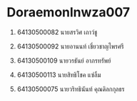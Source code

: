 # Doraemonlnwza007

1. 64130500082 นายสรวิศ เถาว์ชู 

2. 64130500092 นายอานนท์ เชี่ยวชาญไพรศรี 

3. 64130500109 นายวรธันย์ อาภรทรัพย์ 

4. 64130500113 นายสิทธิโชค แซ่ลิ้ม 

5. 64130500075 นายวริทธินันท์ คุณดิลกกุลธร